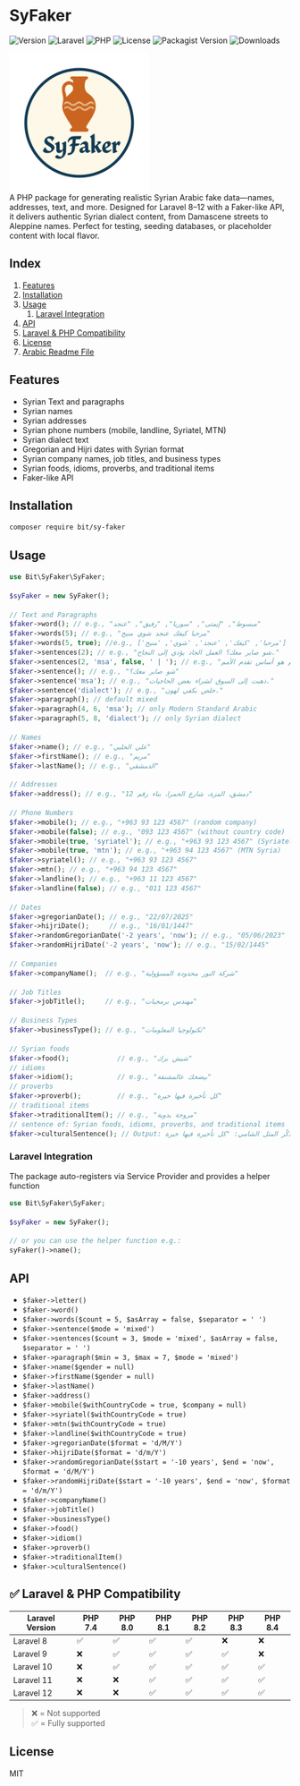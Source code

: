 
# SyFaker
![Version](https://img.shields.io/badge/Version-1.0.1-blue?style=flat&logoColor=white)
![Laravel](https://img.shields.io/badge/Laravel-8–12-f53003?style=flat&logo=laravel&logoColor=white)
![PHP](https://img.shields.io/badge/PHP-7.4–8.4-4F5B93?style=flat&logo=php&logoColor=white)
![License](https://img.shields.io/github/license/bit-01/sy-faker?style=flat)
![Packagist Version](https://img.shields.io/packagist/v/bit/sy-faker?style=flat)
![Downloads](https://img.shields.io/packagist/dt/bit/sy-faker?style=flat)

<img src="image.png" alt="SyFaker" width="250" style="display: block;" />
A PHP package for generating realistic Syrian Arabic fake data—names, addresses, text, and more. Designed for Laravel 8–12 with a Faker-like API, it delivers authentic Syrian dialect content, from Damascene streets to Aleppine names. Perfect for testing, seeding databases, or placeholder content with local flavor.

## Index
1. [Features](#features)
1. [Installation](#installation)
1. [Usage](#usage)
    1. [Laravel Integration](#laravel-integration)
1. [API](#api)
1. [Laravel & PHP Compatibility](#-laravel--php-compatibility)
1. [License](#license)
1. [Arabic Readme File](./README-AR.md)

## Features
- Syrian Text and paragraphs
- Syrian names
- Syrian addresses
- Syrian phone numbers (mobile, landline, Syriatel, MTN)
- Syrian dialect text
- Gregorian and Hijri dates with Syrian format
- Syrian company names, job titles, and business types
- Syrian foods, idioms, proverbs, and traditional items
- Faker-like API

## Installation
```bash
composer require bit/sy-faker
```

## Usage
```php
use Bit\SyFaker\SyFaker;

$syFaker = new SyFaker();

// Text and Paragraphs
$faker->word(); // e.g., "مبسوط", "إيمتى", "سوريا", "رفيق", "عنجد"
$faker->words(5); // e.g., "مرحبا كيفك عنجد شوي منيح"
$faker->words(5, true); //e.g., ['مرحبا', 'كيفك', 'عنجد', 'شوي', 'منيح']
$faker->sentences(2); // e.g., "شو صاير معك؟ العمل الجاد يؤدي إلى النجاح."
$faker->sentences(2, 'msa', false, ' | '); // e.g., "ذهبت إلى السوق | إن التعليم هو أساس تقدم الأمم."
$faker->sentence(); // e.g., "شو صاير معك؟"
$faker->sentence('msa'); // e.g., "ذهبت إلى السوق لشراء بعض الحاجيات."
$faker->sentence('dialect'); // e.g., "خلص بكفي لهون."
$faker->paragraph(); // default mixed
$faker->paragraph(4, 6, 'msa'); // only Modern Standard Arabic
$faker->paragraph(5, 8, 'dialect'); // only Syrian dialect

// Names
$faker->name(); // e.g., "علي الحلبي"
$faker->firstName(); // e.g., "مريم"
$faker->lastName(); // e.g., "الدمشقي"

// Addresses
$faker->address(); // e.g., "دمشق، المزة، شارع الحمرا، بناء رقم 12"

// Phone Numbers
$faker->mobile(); // e.g., "+963 93 123 4567" (random company)
$faker->mobile(false); // e.g., "093 123 4567" (without country code)
$faker->mobile(true, 'syriatel'); // e.g., "+963 93 123 4567" (Syriatel)
$faker->mobile(true, 'mtn'); // e.g., "+963 94 123 4567" (MTN Syria)
$faker->syriatel(); // e.g., "+963 93 123 4567"
$faker->mtn(); // e.g., "+963 94 123 4567"
$faker->landline(); // e.g., "+963 11 123 4567"
$faker->landline(false); // e.g., "011 123 4567"

// Dates
$faker->gregorianDate(); // e.g., "22/07/2025"
$faker->hijriDate();     // e.g., "16/01/1447"
$faker->randomGregorianDate('-2 years', 'now'); // e.g., "05/06/2023"
$faker->randomHijriDate('-2 years', 'now'); // e.g., "15/02/1445"

// Companies
$faker->companyName();  // e.g., "شركة النور محدودة المسؤولية"

// Job Titles
$faker->jobTitle();     // e.g., "مهندس برمجيات"

// Business Types
$faker->businessType(); // e.g., "تكنولوجيا المعلومات"

// Syrian foods
$faker->food();            // e.g., "شيش برك"
// idioms
$faker->idiom();           // e.g., "بيضحك عالمشنقة"
// proverbs
$faker->proverb();         // e.g., "كل تأخيرة فيها خيرة"
// traditional items
$faker->traditionalItem(); // e.g., "مروحة يدوية"
// sentence of: Syrian foods, idioms, proverbs, and traditional items
$faker->culturalSentence(); // Output: وأنت عم تاكل محشي كوسا جنب صابون الغار، تذكّر المثل الشامي: "كل تأخيرة فيها خيرة".
```

### Laravel Integration
The package auto-registers via Service Provider and provides a helper function
```php
use Bit\SyFaker\SyFaker;

$syFaker = new SyFaker();

// or you can use the helper function e.g.:
syFaker()->name();

```
## API
- `$faker->letter()`
- `$faker->word()`
- `$faker->words($count = 5, $asArray = false, $separator = ' ')`
- `$faker->sentence($mode = 'mixed')`
- `$faker->sentences($count = 3, $mode = 'mixed', $asArray = false, $separator = ' ')`
- `$faker->paragraph($min = 3, $max = 7, $mode = 'mixed')`
- `$faker->name($gender = null)`
- `$faker->firstName($gender = null)`
- `$faker->lastName()`
- `$faker->address()`
- `$faker->mobile($withCountryCode = true, $company = null)`
- `$faker->syriatel($withCountryCode = true)`
- `$faker->mtn($withCountryCode = true)`
- `$faker->landline($withCountryCode = true)`
- `$faker->gregorianDate($format = 'd/M/Y')`
- `$faker->hijriDate($format = 'd/m/Y')`
- `$faker->randomGregorianDate($start = '-10 years', $end = 'now', $format = 'd/M/Y')`
- `$faker->randomHijriDate($start = '-10 years', $end = 'now', $format = 'd/m/Y')`
- `$faker->companyName()`
- `$faker->jobTitle()`
- `$faker->businessType()`
- `$faker->food()`
- `$faker->idiom()`
- `$faker->proverb()`
- `$faker->traditionalItem()`
- `$faker->culturalSentence()`

## ✅ Laravel & PHP Compatibility

| Laravel Version | PHP 7.4 | PHP 8.0 | PHP 8.1 | PHP 8.2 | PHP 8.3 | PHP 8.4 |
|-----------------|---------|---------|---------|---------|---------|---------|
| Laravel 8       | ✅      | ✅      | ✅      | ✅      | ❌      | ❌      |
| Laravel 9       | ❌      | ✅      | ✅      | ✅      | ✅      | ❌      |
| Laravel 10      | ❌      | ✅      | ✅      | ✅      | ✅      | ✅      |
| Laravel 11      | ❌      | ❌      | ✅      | ✅      | ✅      | ✅      |
| Laravel 12      | ❌      | ❌      | ✅      | ✅      | ✅      | ✅      |


> ❌ = Not supported  
> ✅ = Fully supported



## License
MIT 
